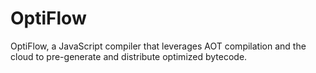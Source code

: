 # OptiFlow
OptiFlow, a JavaScript compiler that leverages AOT compilation and the cloud to pre-generate and distribute optimized bytecode.
